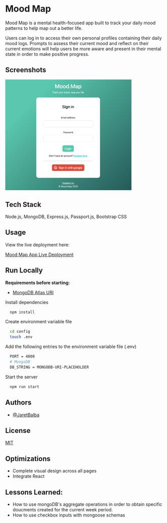 # Mood Map

Mood Map is a mental health-focused app built to track your daily mood patterns to help map out a better life.

Users can log in to access their own personal profiles containing their daily mood logs. Prompts to assess their current mood and reflect on their current emotions will help users be more aware and present in their mental state in order to make positive progress.

## Screenshots

<img src="./public/imgs/readMe.png" width="400">

## Tech Stack

Node.js, MongoDB, Express.js, Passport.js, Bootstrap CSS

## Usage

View the live deployment here:

[Mood Map App Live Deployment](https://mood-map.onrender.com/)

## Run Locally

**Requirements before starting:**

- [MongoDB Atlas URI](https://www.mongodb.com/atlas/database)

Install dependencies

```bash
  npm install
```

Create environment variable file

```bash
  cd config
  touch .env
```

Add the following entries to the environment variable file (.env)

```bash
  PORT = 4000
  # MongoDB
  DB_STRING = MONGODB-URI-PLACEHOLDER

```

Start the server

```bash
  npm run start
```

## Authors

- [@JaretBalba](https://www.github.com/jaretzbalba)

## License

[MIT](https://choosealicense.com/licenses/mit/)

## Optimizations

- Complete visual design across all pages
- Integrate React

## Lessons Learned:

- How to use mongoDB's aggregate operations in order to obtain specific doucments created for the current week period.
- How to use checkbox inputs with mongoose schemas
